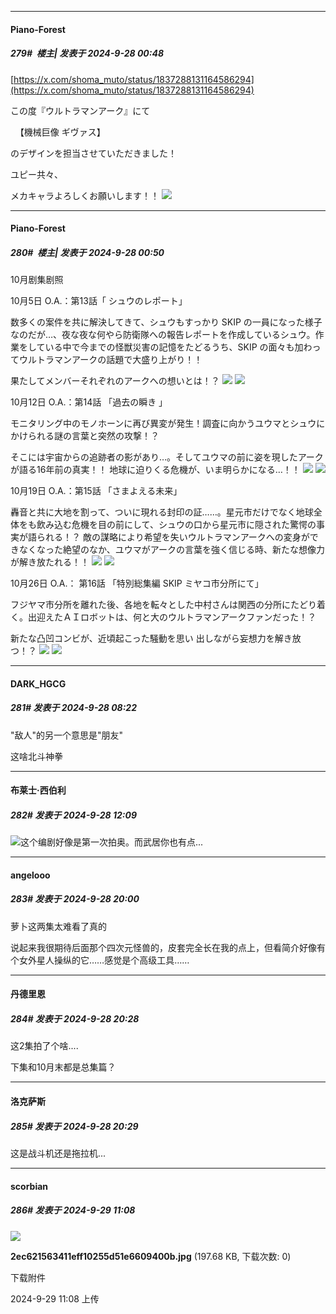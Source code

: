 ﻿
*****

####  Piano-Forest  
##### 279#         楼主| 发表于 2024-9-28 00:48

[https://x.com/shoma_muto/status/1837288131164586294](https://x.com/shoma_muto/status/1837288131164586294)

この度『ウルトラマンアーク』にて

  【機械巨像 ギヴァス】

のデザインを担当させていただきました！

ユピー共々、

メカキャラよろしくお願いします！！
<img src="https://p.sda1.dev/19/ba8beb4a673f825c30630fca4ba85101/20240928_003556.jpg" referrerpolicy="no-referrer">

*****

####  Piano-Forest  
##### 280#         楼主| 发表于 2024-9-28 00:50

10月剧集剧照

10月5日 O.A.：第13話「 シュウのレポート」

数多くの案件を共に解決してきて、シュウもすっかり SKIP の一員になった様子なのだが…、夜な夜な何やら防衛隊への報告レポートを作成しているシュウ。作業をしている中で今までの怪獣災害の記憶をたどるうち、SKIP の面々も加わってウルトラマンアークの話題で大盛り上がり！！

果たしてメンバーそれぞれのアークへの想いとは！？
<img src="https://p.sda1.dev/19/d3774fa5edca1d418da63ecb12014839/20240926131716.png" referrerpolicy="no-referrer">
<img src="https://p.sda1.dev/19/842f209cb2d26533a143821c35705cdc/20240926131716_20240926131720.png" referrerpolicy="no-referrer">

10月12日 O.A.：第14話 「過去の瞬き 」

モニタリング中のモノホーンに再び異変が発生！調査に向かうユウマとシュウにかけられる謎の言葉と突然の攻撃！？

そこには宇宙からの追跡者の影があり…。そしてユウマの前に姿を現したアークが語る16年前の真実！！ 地球に迫りくる危機が、いま明らかになる…！！
<img src="https://p.sda1.dev/19/b1de23751050d21f2463bd379effb22b/20240926131634.png" referrerpolicy="no-referrer">
<img src="https://p.sda1.dev/19/789d8f958e82df83474a24492a7413a8/20240926131634_20240926131637.png" referrerpolicy="no-referrer">

10月19日 O.A.：第15話 「さまよえる未来」

轟音と共に大地を割って、ついに現れる封印の証……。星元市だけでなく地球全体をも飲み込む危機を目の前にして、シュウの口から星元市に隠された驚愕の事実が語られる！？ 敵の謀略により希望を失いウルトラマンアークへの変身ができなくなった絶望のなか、ユウマがアークの言葉を強く信じる時、新たな想像力が解き放たれる！！
<img src="https://p.sda1.dev/19/6581c99aac0b5cb6ec35db071d3bdf76/20240926131513.png" referrerpolicy="no-referrer">
<img src="https://p.sda1.dev/19/bc13209feb59bc0def1613715e02232d/20240926131546.png" referrerpolicy="no-referrer">

10月26日 O.A.： 第16話 「特別総集編 SKIP ミヤコ市分所にて」

フジヤマ市分所を離れた後、各地を転々とした中村さんは関西の分所にたどり着く。出迎えたＡＩロボットは、何と大のウルトラマンアークファンだった！？

新たな凸凹コンビが、近頃起こった騒動を思い 出しながら妄想力を解き放つ！？
<img src="https://p.sda1.dev/19/22433f928125a0145f845478f2fbae7f/20240926131452_20240926131455.png" referrerpolicy="no-referrer">
<img src="https://p.sda1.dev/19/09dbe1e47b03b312390368173b248c7c/20240926131452.png" referrerpolicy="no-referrer">


*****

####  DARK_HGCG  
##### 281#       发表于 2024-9-28 08:22

"敌人"的另一个意思是"朋友"

这啥北斗神拳


*****

####  布莱士·西伯利  
##### 282#       发表于 2024-9-28 12:09

<img src="https://static.saraba1st.com/image/smiley/face2017/001.png" referrerpolicy="no-referrer">这个编剧好像是第一次拍奥。而武居你也有点...


*****

####  angelooo  
##### 283#       发表于 2024-9-28 20:00

萝卜这两集太难看了真的

说起来我很期待后面那个四次元怪兽的，皮套完全长在我的点上，但看简介好像有个女外星人操纵的它……感觉是个高级工具……


*****

####  丹德里恩  
##### 284#       发表于 2024-9-28 20:28

这2集拍了个啥....

下集和10月末都是总集篇？

*****

####  洛克萨斯  
##### 285#       发表于 2024-9-28 20:29

这是战斗机还是拖拉机...


*****

####  scorbian  
##### 286#       发表于 2024-9-29 11:08

<img src="https://img.saraba1st.com/forum/202409/29/110818aef1fqf0mdj40wfu.jpg" referrerpolicy="no-referrer">

<strong>2ec621563411eff10255d51e6609400b.jpg</strong> (197.68 KB, 下载次数: 0)

下载附件

2024-9-29 11:08 上传

